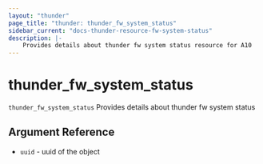 ```yaml
---
layout: "thunder"
page_title: "thunder: thunder_fw_system_status"
sidebar_current: "docs-thunder-resource-fw-system-status"
description: |-
	Provides details about thunder fw system status resource for A10
---
```


# thunder\_fw\_system\_status

`thunder_fw_system_status` Provides details about thunder fw system status

## Argument Reference

* `uuid` - uuid of the object

